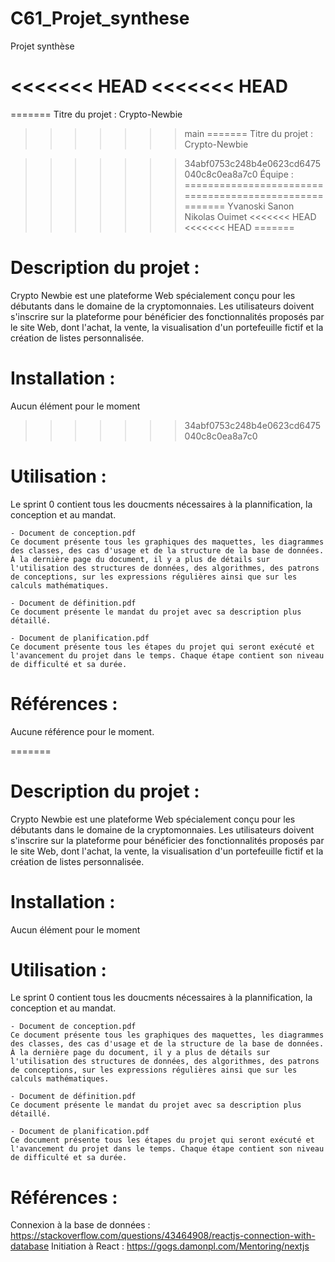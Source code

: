 # C61_Projet_synthese
Projet synthèse

<<<<<<< HEAD
<<<<<<< HEAD
===========================
=======
Titre du projet : Crypto-Newbie

>>>>>>> main
=======
Titre du projet : Crypto-Newbie

>>>>>>> 34abf0753c248b4e0623cd6475040c8c0ea8a7c0
Équipe :
=======================================================
	Yvanoski Sanon
	Nikolas Ouimet
<<<<<<< HEAD
<<<<<<< HEAD
=======
	
	
Description du projet :
=======================================================
Crypto Newbie est une plateforme Web spécialement conçu pour les débutants dans le domaine de la cryptomonnaies. Les utilisateurs doivent s'inscrire sur la plateforme pour bénéficier des fonctionnalités proposés par le site Web, dont l'achat, la vente, la visualisation d'un portefeuille fictif et la création de listes personnalisée.


Installation : 
======================================================
Aucun élément pour le moment
>>>>>>> 34abf0753c248b4e0623cd6475040c8c0ea8a7c0


Utilisation :
======================================================
Le sprint 0 contient tous les doucments nécessaires à la plannification, la conception et au mandat. 

	- Document de conception.pdf
	Ce document présente tous les graphiques des maquettes, les diagrammes des classes, des cas d'usage et de la structure de la base de données. À la dernière page du document, il y a plus de détails sur l'utilisation des structures de données, des algorithmes, des patrons de conceptions, sur les expressions régulières ainsi que sur les calculs mathématiques. 
	
	- Document de définition.pdf
	Ce document présente le mandat du projet avec sa description plus détaillé. 
	
	- Document de planification.pdf
	Ce document présente tous les étapes du projet qui seront exécuté et l'avancement du projet dans le temps. Chaque étape contient son niveau de difficulté et sa durée. 



Références :
=======================================================
Aucune référence pour le moment. 

=======
	
	
Description du projet :
=======================================================
Crypto Newbie est une plateforme Web spécialement conçu pour les débutants dans le domaine de la cryptomonnaies. Les utilisateurs doivent s'inscrire sur la plateforme pour bénéficier des fonctionnalités proposés par le site Web, dont l'achat, la vente, la visualisation d'un portefeuille fictif et la création de listes personnalisée.


Installation : 
======================================================
Aucun élément pour le moment


Utilisation :
======================================================
Le sprint 0 contient tous les doucments nécessaires à la plannification, la conception et au mandat. 

	- Document de conception.pdf
	Ce document présente tous les graphiques des maquettes, les diagrammes des classes, des cas d'usage et de la structure de la base de données. À la dernière page du document, il y a plus de détails sur l'utilisation des structures de données, des algorithmes, des patrons de conceptions, sur les expressions régulières ainsi que sur les calculs mathématiques. 
	
	- Document de définition.pdf
	Ce document présente le mandat du projet avec sa description plus détaillé. 
	
	- Document de planification.pdf
	Ce document présente tous les étapes du projet qui seront exécuté et l'avancement du projet dans le temps. Chaque étape contient son niveau de difficulté et sa durée. 



Références :
=======================================================
Connexion à la base de données : https://stackoverflow.com/questions/43464908/reactjs-connection-with-database
Initiation à React : https://gogs.damonpl.com/Mentoring/nextjs
